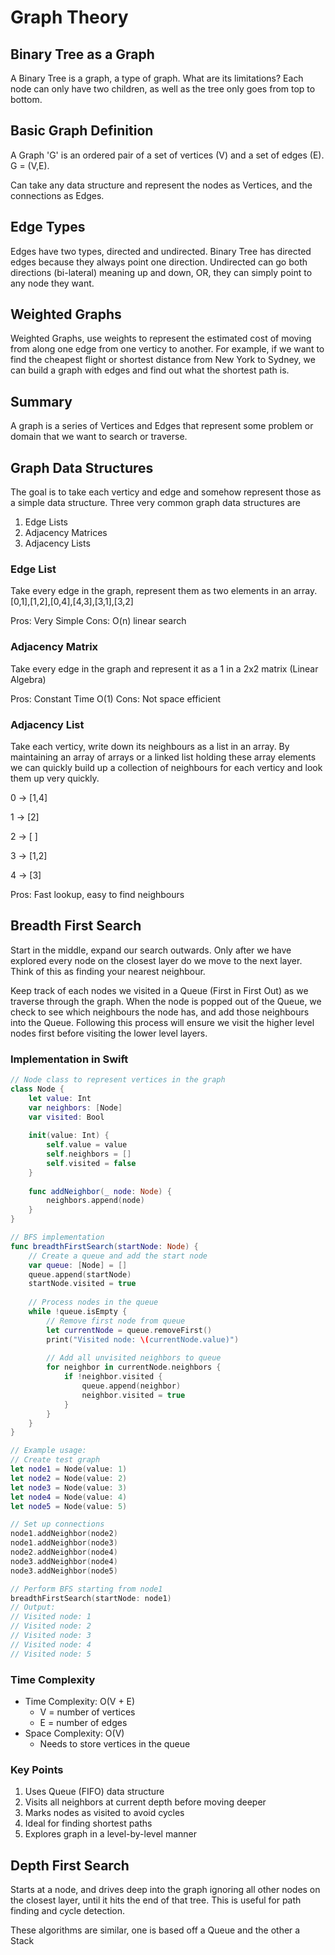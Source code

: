 # Graph Theory

## Binary Tree as a Graph
A Binary Tree is a graph, a type of graph. What are its limitations? Each node can only have two children, as well as the tree only goes from top to bottom.

## Basic Graph Definition
A Graph 'G' is an ordered pair of a set of vertices (V) and a set of edges (E). G = (V,E).

Can take any data structure and represent the nodes as Vertices, and the connections as Edges.

## Edge Types
Edges have two types, directed and undirected. Binary Tree has directed edges because they always point one direction. Undirected can go both directions (bi-lateral) meaning up and down, OR, they can simply point to any node they want.

## Weighted Graphs
Weighted Graphs, use weights to represent the estimated cost of moving from along one edge from one verticy to another. For example, if we want to find the cheapest flight or shortest distance from New York to Sydney, we can build a graph with edges and find out what the shortest path is.

## Summary
A graph is a series of Vertices and Edges that represent some problem or domain that we want to search or traverse.

## Graph Data Structures
The goal is to take each verticy and edge and somehow represent those as a simple data structure. Three very common graph data structures are

1) Edge Lists
2) Adjacency Matrices
3) Adjacency Lists

### Edge List
Take every edge in the graph, represent them as two elements in an array.
[0,1],[1,2],[0,4],[4,3],[3,1],[3,2]

Pros: Very Simple
Cons: O(n) linear search

### Adjacency Matrix
Take every edge in the graph and represent it as a 1 in a 2x2 matrix (Linear Algebra)

Pros: Constant Time O(1)
Cons: Not space efficient

### Adjacency List
Take each verticy, write down its neighbours as a list in an array. By maintaining an array of arrays or a linked list holding these array elements we can quickly build up a collection of neighbours for each verticy and look them up very quickly.

0 -> [1,4]

1 -> [2]

2 -> [ ]

3 -> [1,2]

4 -> [3]

Pros: Fast lookup, easy to find neighbours

## Breadth First Search
Start in the middle, expand our search outwards. Only after we have explored every node on the closest layer do we move to the next layer. Think of this as finding your nearest neighbour.

Keep track of each nodes we visited in a Queue (First in First Out) as we traverse through the graph. When the node is popped out of the Queue, we check to see which neighbours the node has, and add those neighbours into the Queue. Following this process will ensure we visit the higher level nodes first before visiting the lower level layers.

### Implementation in Swift

```swift
// Node class to represent vertices in the graph
class Node {
    let value: Int
    var neighbors: [Node]
    var visited: Bool
    
    init(value: Int) {
        self.value = value
        self.neighbors = []
        self.visited = false
    }
    
    func addNeighbor(_ node: Node) {
        neighbors.append(node)
    }
}

// BFS implementation
func breadthFirstSearch(startNode: Node) {
    // Create a queue and add the start node
    var queue: [Node] = []
    queue.append(startNode)
    startNode.visited = true
    
    // Process nodes in the queue
    while !queue.isEmpty {
        // Remove first node from queue
        let currentNode = queue.removeFirst()
        print("Visited node: \(currentNode.value)")
        
        // Add all unvisited neighbors to queue
        for neighbor in currentNode.neighbors {
            if !neighbor.visited {
                queue.append(neighbor)
                neighbor.visited = true
            }
        }
    }
}

// Example usage:
// Create test graph
let node1 = Node(value: 1)
let node2 = Node(value: 2)
let node3 = Node(value: 3)
let node4 = Node(value: 4)
let node5 = Node(value: 5)

// Set up connections
node1.addNeighbor(node2)
node1.addNeighbor(node3)
node2.addNeighbor(node4)
node3.addNeighbor(node4)
node3.addNeighbor(node5)

// Perform BFS starting from node1
breadthFirstSearch(startNode: node1)
// Output:
// Visited node: 1
// Visited node: 2
// Visited node: 3
// Visited node: 4
// Visited node: 5
```

### Time Complexity
- Time Complexity: O(V + E)
  - V = number of vertices
  - E = number of edges
- Space Complexity: O(V)
  - Needs to store vertices in the queue

### Key Points
1. Uses Queue (FIFO) data structure
2. Visits all neighbors at current depth before moving deeper
3. Marks nodes as visited to avoid cycles
4. Ideal for finding shortest paths
5. Explores graph in a level-by-level manner

## Depth First Search
Starts at a node, and drives deep into the graph ignoring all other nodes on the closest layer, until it hits the end of that tree. This is useful for path finding and cycle detection.

These algorithms are similar, one is based off a Queue and the other a Stack
